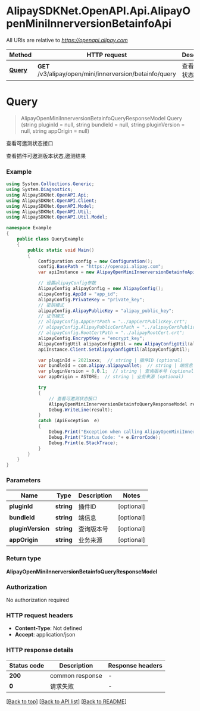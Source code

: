 # AlipaySDKNet.OpenAPI.Api.AlipayOpenMiniInnerversionBetainfoApi

All URIs are relative to *https://openapi.alipay.com*

Method | HTTP request | Description
------------- | ------------- | -------------
[**Query**](AlipayOpenMiniInnerversionBetainfoApi.md#query) | **GET** /v3/alipay/open/mini/innerversion/betainfo/query | 查看可邀测状态接口


<a name="query"></a>
# **Query**
> AlipayOpenMiniInnerversionBetainfoQueryResponseModel Query (string pluginId = null, string bundleId = null, string pluginVersion = null, string appOrigin = null)

查看可邀测状态接口

查看插件可邀测版本状态,邀测结果

### Example
```csharp
using System.Collections.Generic;
using System.Diagnostics;
using AlipaySDKNet.OpenAPI.Api;
using AlipaySDKNet.OpenAPI.Client;
using AlipaySDKNet.OpenAPI.Model;
using AlipaySDKNet.OpenAPI.Util;
using AlipaySDKNet.OpenAPI.Util.Model;

namespace Example
{
    public class QueryExample
    {
        public static void Main()
        {
            Configuration config = new Configuration();
            config.BasePath = "https://openapi.alipay.com";
            var apiInstance = new AlipayOpenMiniInnerversionBetainfoApi(config);

            // 设置alipayConfig参数
            AlipayConfig alipayConfig = new AlipayConfig();
            alipayConfig.AppId = "app_id";
            alipayConfig.PrivateKey = "private_key";
            // 密钥模式
            alipayConfig.AlipayPublicKey = "alipay_public_key";
            // 证书模式
            // alipayConfig.AppCertPath = "../appCertPublicKey.crt";
            // alipayConfig.AlipayPublicCertPath = "../alipayCertPublicKey_RSA2.crt";
            // alipayConfig.RootCertPath = "../alipayRootCert.crt";
            alipayConfig.EncryptKey = "encrypt_key";
            AlipayConfigUtil alipayConfigUtil = new AlipayConfigUtil(alipayConfig);
            apiInstance.Client.SetAlipayConfigUtil(alipayConfigUtil);

            var pluginId = 2021xxxx;  // string | 插件ID (optional) 
            var bundleId = com.alipay.alipaywallet;  // string | 端信息 (optional) 
            var pluginVersion = 0.0.1;  // string | 查询版本号 (optional) 
            var appOrigin = ASTORE;  // string | 业务来源 (optional) 

            try
            {
                // 查看可邀测状态接口
                AlipayOpenMiniInnerversionBetainfoQueryResponseModel result = apiInstance.Query(pluginId, bundleId, pluginVersion, appOrigin);
                Debug.WriteLine(result);
            }
            catch (ApiException  e)
            {
                Debug.Print("Exception when calling AlipayOpenMiniInnerversionBetainfoApi.Query: " + e.Message );
                Debug.Print("Status Code: "+ e.ErrorCode);
                Debug.Print(e.StackTrace);
            }
        }
    }
}
```

### Parameters

Name | Type | Description  | Notes
------------- | ------------- | ------------- | -------------
 **pluginId** | **string**| 插件ID | [optional] 
 **bundleId** | **string**| 端信息 | [optional] 
 **pluginVersion** | **string**| 查询版本号 | [optional] 
 **appOrigin** | **string**| 业务来源 | [optional] 

### Return type

**AlipayOpenMiniInnerversionBetainfoQueryResponseModel**

### Authorization

No authorization required

### HTTP request headers

 - **Content-Type**: Not defined
 - **Accept**: application/json


### HTTP response details
| Status code | Description | Response headers |
|-------------|-------------|------------------|
| **200** | common response |  -  |
| **0** | 请求失败 |  -  |

[[Back to top]](#) [[Back to API list]](../README.md#documentation-for-api-endpoints) [[Back to README]](../README.md)

